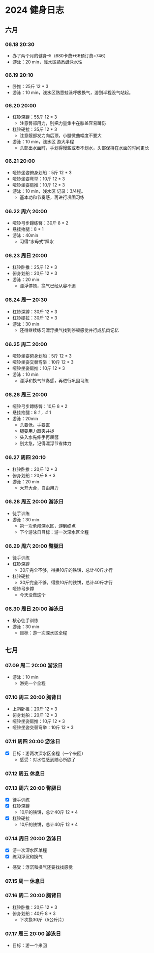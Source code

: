 # 2024 健身日志

## 六月

### 06.18 20:30

- 办了两个月的健身卡（680卡费+66预订费=746）
- 游泳：20 min，浅水区熟悉蛙泳水性

### 06.19 20:10

- 卧推：25斤 12 * 3
- 游泳：10 min，浅水区熟悉蛙泳呼吸换气，游到半程没气站起。

### 06.20 20:00

- 杠铃深蹲：55斤 12 * 3
  - 注意臀部用力，别把力量集中在膝盖容易蹲伤
- 杠铃硬拉：35斤 12 * 3
  - 注意髋部发力向后顶，小腿微曲幅度不要大
- 游泳：10 min，浅水区 游大半程
  - 头部出水面时，手划得慢些或者不划水，头部保持在水面的时间更长

### 06.21 20:00

- 哑铃坐姿俯身划船：5斤 12 * 3
- 哑铃坐姿弯举：10斤 12 * 3
- 哑铃坐姿肩推：10斤 12 * 3
- 游泳：10 min，浅水区 记录：3/4程。
  - 基本功和节奏感，再进行巩固习练

### 06.22 周六 20:00

- 哑铃弓步蹲练臀：30斤 8 * 2
- 悬挂抬腿：8 * 1
- 游泳：40min
  - 习得“水母式”踩水

### 06.23 周日 20:00

- 杠铃卧推：25斤 12 * 3
- 俯身划船：20斤 12 * 3
- 游泳：20 min
  - 漂浮停顿，换气已经从容不迫

### 06.24 周一 20:30

- 杠铃深蹲：30斤 12 * 3
- 杠铃硬拉：30斤 12 * 3
- 游泳：30 min
  - 还得继续练习漂浮换气找到停顿感觉并行成肌肉记忆

### 06.25 周二 20:00

- 哑铃坐姿俯身划船：5斤 12 * 3
- 哑铃坐姿交替弯举：10斤 12 * 3
- 哑铃坐姿肩推：10斤 12 * 3
- 游泳：10 min
  - 漂浮和换气节奏感，再进行巩固习练

### 06.26 周三 20:00

- 哑铃弓步蹲练臀：10斤 8 * 2
- 悬挂抬腿：8 *1 ，4* 1
- 游泳：20min
  - 头要低，手要直
  - 腿要用力蹬夹并拢
  - 头入水先伸手再屈髋
  - 别太急，记得漂浮节省体力

### 06.27 周四 20:10

- 杠铃卧推：20斤 12 * 3
- 俯身划船：20斤 8 * 3
- 游泳：20 min
  - 大开大合，自由用力

### 06.28 周五 20:00 游泳日

- 徒手训练
- 游泳：30 min
  - 第一次勇闯深水区，游到终点
  - 下个游泳日目标：游一次深水区全程

### 06.29 周六 20:00 臀腿日

- 徒手训练
- 杠铃深蹲
  - 30斤完全不够，得换10斤的铁饼，总计40斤才行
- 杠铃硬拉
  - 30斤完全不够，得换10斤的铁饼，总计40斤才行
- 哑铃弓步蹲
  - 今天没做这个

### 06.30 周日 20:00 游泳日

- 核心徒手训练
- 游泳：30 min
  - 目标：游一次深水区全程

## 七月

### 07.09 周二 20:00 游泳日

- 游泳：10 min
  - 游完一个全程

### 07.10 周三 20:00 胸背日

- 上斜卧推：20斤 12 * 3
- 俯身划船：20斤 12 * 3
- 哑铃坐姿肩推：10斤 12 * 3
- 哑铃坐姿交替弯举：10斤 12 * 3

### 07.11 周四 20:00 游泳日

- [x] 目标：游两次深水区全程（一个来回）
  - 感受：对水性感到随心所欲了

### 07.12 周五 休息日

### 07.13 周六 20:00 臀腿日

- [x] 徒手训练
- [x] 杠铃深蹲
  - 10斤的铁饼，总计40斤 12 * 4
- [x] 杠铃硬拉
  - 10斤的铁饼，总计40斤 12 * 4

### 07.14 周日 20:00 游泳日

- [x] 游一次深水区单程
- [x] 练习浮沉和换气
- 感受：浮沉和换气还要找找感觉

### 07.15 周一 休息日

### 07.16 周二 20:00 胸背日

- 杠铃卧推：20斤 12 * 3
- 俯身划船：40斤 8 * 3
  - 下次换30斤（5公斤片）

### 07.17 周三 20:00 游泳日

- 目标：游一个来回
